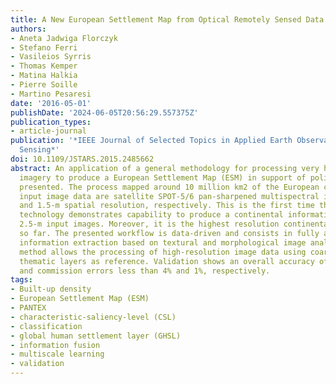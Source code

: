 ```yaml
---
title: A New European Settlement Map from Optical Remotely Sensed Data
authors:
- Aneta Jadwiga Florczyk
- Stefano Ferri
- Vasileios Syrris
- Thomas Kemper
- Matina Halkia
- Pierre Soille
- Martino Pesaresi
date: '2016-05-01'
publishDate: '2024-06-05T20:56:29.557375Z'
publication_types:
- article-journal
publication: '*IEEE Journal of Selected Topics in Applied Earth Observations and Remote
  Sensing*'
doi: 10.1109/JSTARS.2015.2485662
abstract: An application of a general methodology for processing very high-resolution
  imagery to produce a European Settlement Map (ESM) in support of policy-makers is
  presented. The process mapped around 10 million km2 of the European continent. The
  input image data are satellite SPOT-5/6 pan-sharpened multispectral images of 2.5-
  and 1.5-m spatial resolution, respectively. This is the first time that remote sensing
  technology demonstrates capability to produce a continental information layer using
  2.5-m input images. Moreover, it is the highest resolution continental map produced
  so far. The presented workflow is data-driven and consists in fully automatic image
  information extraction based on textural and morphological image analysis. The learning
  method allows the processing of high-resolution image data using coarse resolution
  thematic layers as reference. Validation shows an overall accuracy of 96% with omission
  and commission errors less than 4% and 1%, respectively.
tags:
- Built-up density
- European Settlement Map (ESM)
- PANTEX
- characteristic-saliency-level (CSL)
- classification
- global human settlement layer (GHSL)
- information fusion
- multiscale learning
- validation
---
```

